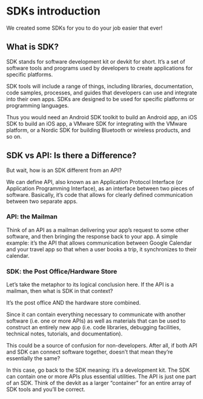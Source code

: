 # SDKs introduction

We created some SDKs for you to do your job easier that ever!

## What is SDK?

SDK stands for software development kit or devkit for short. It’s a set of software tools and programs used by developers to create applications for specific platforms.

SDK tools will include a range of things, including libraries, documentation, code samples, processes, and guides that developers can use and integrate into their own apps. SDKs are designed to be used for specific platforms or programming languages.

Thus you would need an Android SDK toolkit to build an Android app, an iOS SDK to build an iOS app, a VMware SDK for integrating with the VMware platform, or a Nordic SDK for building Bluetooth or wireless products, and so on.

## SDK vs API: Is there a Difference?

But wait, how is an SDK different from an API?

We can define API, also known as an Application Protocol Interface (or Application Programming Interface), as an interface between two pieces of software. Basically, it’s code that allows for clearly defined communication between two separate apps.

### API: the Mailman

Think of an API as a mailman delivering your app’s request to some other software, and then bringing the response back to your app. A simple example: it’s the API that allows communication between Google Calendar and your travel app so that when a user books a trip, it synchronizes to their calendar.

### SDK: the Post Office/Hardware Store

Let’s take the metaphor to its logical conclusion here. If the API is a mailman, then what is SDK in that context?

It’s the post office AND the hardware store combined.

Since it can contain everything necessary to communicate with another software (i.e. one or more APIs) as well as materials that can be used to construct an entirely new app (i.e. code libraries, debugging facilities, technical notes, tutorials, and documentation).

This could be a source of confusion for non-developers. After all, if both API and SDK can connect software together, doesn’t that mean they’re essentially the same?

In this case, go back to the SDK meaning: it’s a development kit. The SDK can contain one or more APIs plus essential utilities. The API is just one part of an SDK. Think of the devkit as a larger “container” for an entire array of SDK tools and you’ll be correct.
